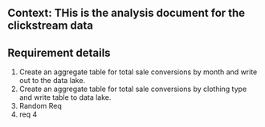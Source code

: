 ## Context: THis is the analysis document for the clickstream data


## Requirement details

1. Create an aggregate table for total sale conversions by month and write out to the data lake. 
2. Create an aggregate table for total sale conversions by clothing type and write table to data lake. 
3. Random Req
4. req 4
